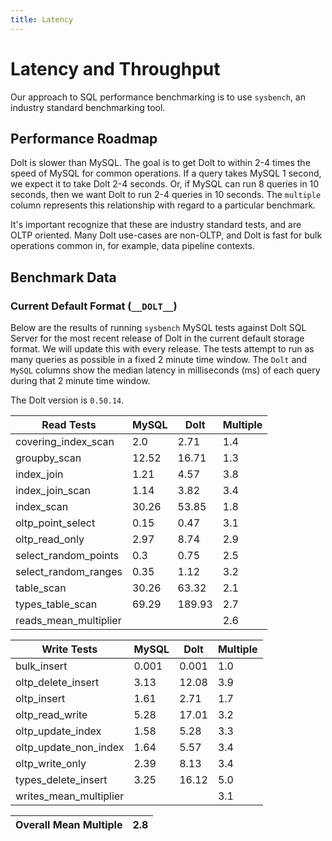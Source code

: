 ```yaml
---
title: Latency
---
```


# Latency and Throughput

Our approach to SQL performance benchmarking is to use `sysbench`, an
industry standard benchmarking tool.

## Performance Roadmap

Dolt is slower than MySQL. The goal is to get Dolt to within 2-4 times
the speed of MySQL for common operations. If a query takes MySQL 1
second, we expect it to take Dolt 2-4 seconds. Or, if MySQL can run 8
queries in 10 seconds, then we want Dolt to run 2-4 queries in 10
seconds. The `multiple` column represents this relationship with
regard to a particular benchmark.

It's important recognize that these are industry standard tests, and
are OLTP oriented. Many Dolt use-cases are non-OLTP, and Dolt is fast
for bulk operations common in, for example, data pipeline contexts.

## Benchmark Data

### Current Default Format (`__DOLT__`)

Below are the results of running `sysbench` MySQL tests against Dolt
SQL Server for the most recent release of Dolt in the current default 
storage format. We will update this with every release. The tests 
attempt to run as many queries as possible in a fixed 2 minute time 
window. The `Dolt` and `MySQL` columns show the median latency in 
milliseconds (ms) of each query during that 2 minute time window.

The Dolt version is `0.50.14`.

<!-- START___DOLT___LATENCY_RESULTS_TABLE -->
|       Read Tests        | MySQL |  Dolt  | Multiple |
|-------------------------|-------|--------|----------|
| covering\_index\_scan   |   2.0 |   2.71 |      1.4 |
| groupby\_scan           | 12.52 |  16.71 |      1.3 |
| index\_join             |  1.21 |   4.57 |      3.8 |
| index\_join\_scan       |  1.14 |   3.82 |      3.4 |
| index\_scan             | 30.26 |  53.85 |      1.8 |
| oltp\_point\_select     |  0.15 |   0.47 |      3.1 |
| oltp\_read\_only        |  2.97 |   8.74 |      2.9 |
| select\_random\_points  |   0.3 |   0.75 |      2.5 |
| select\_random\_ranges  |  0.35 |   1.12 |      3.2 |
| table\_scan             | 30.26 |  63.32 |      2.1 |
| types\_table\_scan      | 69.29 | 189.93 |      2.7 |
| reads\_mean\_multiplier |       |        |      2.6 |

|       Write Tests        | MySQL | Dolt  | Multiple |
|--------------------------|-------|-------|----------|
| bulk\_insert             | 0.001 | 0.001 |      1.0 |
| oltp\_delete\_insert     |  3.13 | 12.08 |      3.9 |
| oltp\_insert             |  1.61 |  2.71 |      1.7 |
| oltp\_read\_write        |  5.28 | 17.01 |      3.2 |
| oltp\_update\_index      |  1.58 |  5.28 |      3.3 |
| oltp\_update\_non\_index |  1.64 |  5.57 |      3.4 |
| oltp\_write\_only        |  2.39 |  8.13 |      3.4 |
| types\_delete\_insert    |  3.25 | 16.12 |      5.0 |
| writes\_mean\_multiplier |       |       |      3.1 |

| Overall Mean Multiple | 2.8 |
|-----------------------|-----|
<!-- END___DOLT___LATENCY_RESULTS_TABLE -->
<br/>
